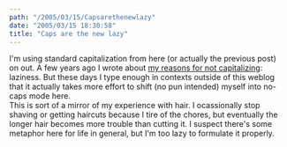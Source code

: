 ```yaml
---
path: "/2005/03/15/Capsarethenewlazy" 
date: "2005/03/15 18:30:58" 
title: "Caps are the new lazy" 
---
```

I'm using standard capitalization from here (or actually the previous post) on out. A few years ago I wrote about <a href="http://weblog.randomchaos.com/?date=2002-12-06&amp;title=capitalization">my reasons for not capitalizing</a>: laziness. But these days I type enough in contexts outside of this weblog that it actually takes more effort to shift (no pun intended) myself into no-caps mode here.<br>This is sort of a mirror of my experience with hair. I ocassionally stop shaving or getting haircuts because I tire of the chores, but eventually the longer hair becomes more trouble than cutting it. I suspect there's some metaphor here for life in general, but I'm too lazy to formulate it properly.